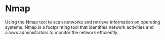 # Nmap
Using the Nmap tool to scan networks and retrieve information on operating systems. Nmap is a footprinting tool that identifies network activities and allows administrators to monitor the network efficiently. 
